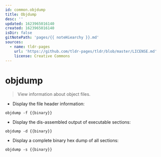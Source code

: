 ```yaml
---
id: common.objdump
title: Objdump
desc: ''
updated: 1623965016140
created: 1623965016140
isDir: false
gitNotePath: 'pages/{{ noteHiearchy }}.md'
sources:
  - name: tldr-pages
    url: 'https://github.com/tldr-pages/tldr/blob/master/LICENSE.md'
    license: Creative Commons
---
```

# objdump

> View information about object files.

- Display the file header information:

`objdump -f {{binary}}`

- Display the dis-assembled output of executable sections:

`objdump -d {{binary}}`

- Display a complete binary hex dump of all sections:

`objdump -s {{binary}}`

